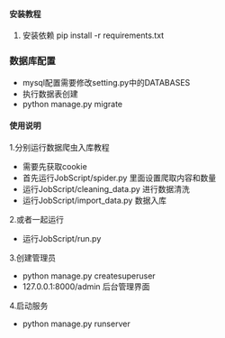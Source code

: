 #### 安装教程

1. 安装依赖 pip install -r requirements.txt

### 数据库配置

- mysql配置需要修改setting.py中的DATABASES
- 执行数据表创建
- python manage.py migrate

#### 使用说明

1.分别运行数据爬虫入库教程
- 需要先获取cookie
- 首先运行JobScript/spider.py 里面设置爬取内容和数量
- 运行JobScript/cleaning_data.py 进行数据清洗
- 运行JobScript/import_data.py 数据入库

2.或者一起运行

- 运行JobScript/run.py

3.创建管理员

- python manage.py createsuperuser
- 127.0.0.1:8000/admin 后台管理界面

4.启动服务

- python manage.py runserver